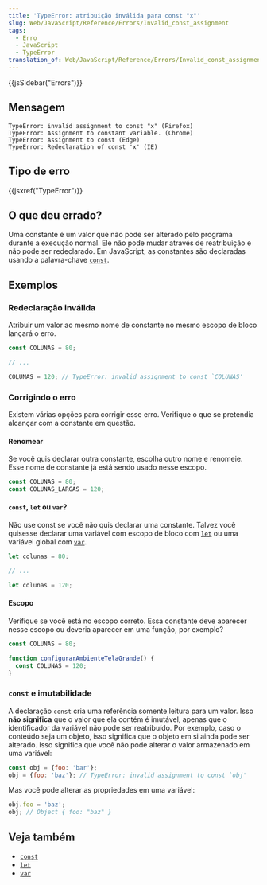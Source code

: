 ```yaml
---
title: 'TypeError: atribuição inválida para const "x"'
slug: Web/JavaScript/Reference/Errors/Invalid_const_assignment
tags:
  - Erro
  - JavaScript
  - TypeError
translation_of: Web/JavaScript/Reference/Errors/Invalid_const_assignment
---
```

{{jsSidebar("Errors")}}

## Mensagem

    TypeError: invalid assignment to const "x" (Firefox)
    TypeError: Assignment to constant variable. (Chrome)
    TypeError: Assignment to const (Edge)
    TypeError: Redeclaration of const 'x' (IE)

## Tipo de erro

{{jsxref("TypeError")}}

## O que deu errado?

Uma constante é um valor que não pode ser alterado pelo programa durante a execução normal. Ele não pode mudar através de reatribuição e não pode ser redeclarado. Em JavaScript, as constantes são declaradas usando a palavra-chave [`const`](/en-US/docs/Web/JavaScript/Reference/Statements/const).

## Exemplos

### Redeclaração inválida

Atribuir um valor ao mesmo nome de constante no mesmo escopo de bloco lançará o erro.

```js example-bad
const COLUNAS = 80;

// ...

COLUNAS = 120; // TypeError: invalid assignment to const `COLUNAS'
```

### Corrigindo o erro

Existem várias opções para corrigir esse erro. Verifique o que se pretendia alcançar com a constante em questão.

#### Renomear

Se você quis declarar outra constante, escolha outro nome e renomeie. Esse nome de constante já está sendo usado nesse escopo.

```js example-good
const COLUNAS = 80;
const COLUNAS_LARGAS = 120;
```

#### `const`, `let` ou `var`?

Não use const se você não quis declarar uma constante. Talvez você quisesse declarar uma variável com escopo de bloco com [`let`](/en-US/docs/Web/JavaScript/Reference/Statements/let) ou uma variável global com [`var`](/en-US/docs/Web/JavaScript/Reference/Statements/var).

```js example-good
let colunas = 80;

// ...

let colunas = 120;
```

#### Escopo

Verifique se você está no escopo correto. Essa constante deve aparecer nesse escopo ou deveria aparecer em uma função, por exemplo?

```js example-good
const COLUNAS = 80;

function configurarAmbienteTelaGrande() {
  const COLUNAS = 120;
}
```

### `const` e imutabilidade

A declaração `const` cria uma referência somente leitura para um valor. Isso **não significa** que o valor que ela contém é imutável, apenas que o identificador da variável não pode ser reatribuído. Por exemplo, caso o conteúdo seja um objeto, isso significa que o objeto em si ainda pode ser alterado. Isso significa que você não pode alterar o valor armazenado em uma variável:

```js example-bad
const obj = {foo: 'bar'};
obj = {foo: 'baz'}; // TypeError: invalid assignment to const `obj'
```

Mas você pode alterar as propriedades em uma variável:

```js example-good
obj.foo = 'baz';
obj; // Object { foo: "baz" }
```

## Veja também

- [`const`](/en-US/docs/Web/JavaScript/Reference/Statements/const)
- [`let`](/en-US/docs/Web/JavaScript/Reference/Statements/let)
- [`var`](/en-US/docs/Web/JavaScript/Reference/Statements/var)
